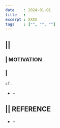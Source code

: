 ```yaml
---
date    : 2024-01-01
title   : 
excerpt : XXXX
tags    : ["", "", ""]
---
```


## || 
### | MOTIVATION
### |
`cf.`
- []() - 

## || REFERENCE
- []() -